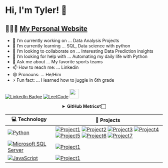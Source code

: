# Hi, I'm Tyler! 👋

## 👨🏻‍💻 [My Personal Website]()


- 🔭 I’m currently working on ... Data Analysis Projects
- 🌱 I’m currently learning ... SQL, Data science with python
- 👯 I’m looking to collaborate on ... Interesting Data Prediction insights
- 🤔 I’m looking for help with ... Automating my daily life with Python
- 💬 Ask me about ... My favorite sports teams
- 📫 How to reach me: ... Linkedin
- 😄 Pronouns: ... He/Him
- ⚡ Fun fact: ... I learned how to juggle in 6th grade


[![LinkedIn Badge](https://img.shields.io/badge/-LinkedIn-blue?style=social&logo=Linkedin&logoColor=blue&link=https://www.linkedin.com/in/tylerxnguyen/)](https://www.linkedin.com/in/tylerxnguyen/)
[![LeetCode](https://img.shields.io/badge/dynamic/json?style=plastic&labelColor=black&color=%23ffa116&label=Solved&query=solvedOverTotal&url=https%3A%2F%2Fleetcode-badge.vercel.app%2Fapi%2Fusers%2Fashleymavericks&logo=leetcode&logoColor=yellow)](https://leetcode.com/TylerXNguyen/)
<img src="https://cultofthepartyparrot.com/parrots/hd/footballparrot.gif" width="30" height="30"/>

<div align="center">
    <details>
        <summary><b>GitHub Metrics👇🏻</b></summary>
    <br>
        
<img src="https://metrics.lecoq.io/ashleymavericks?template=classic&isocalendar=1&followup=1&tweets=1&achievements=1&isocalendar.duration=half-year&followup.sections=repositories&followup.indepth=false&achievements.threshold=C&achievements.secrets=true&achievements.display=detailed&achievements.limit=0&achievements.ignored=follower%2C%20gister%2C%20member%2C%20forker%2C%20inspirer%2C%20influencer%2C%20worker&tweets.attachments=false&tweets.limit=2&tweets.user=ashleymavericks&config.timezone=Asia%2FKolkata">
    </details>
</div>

<!-- START OF PROFILE STACK, DO NOT REMOVE -->
| 💻 **Technology** | 🚀 **Projects** |
| - | - |
| [![Python](https://img.shields.io/static/v1?label=&message=Python&color=3776AB&logo=Python&logoColor=FFFFFF)](https://www.python.org/) | [![Project1](https://img.shields.io/badge/GitHub-Craps--MC-blue)](https://github.com/TylerXNguyen/Craps-Monte-Carlo) [![Project2](https://img.shields.io/badge/GitHub-Sports--Allocation-blue)](https://github.com/TylerXNguyen/UCLA-Sports-Allocations) [![Project3](https://img.shields.io/badge/Github-%20-blue)](https://github.com/TylerXNguyen/) [![Project4](https://img.shields.io/badge/Github-%20-blue)](https://github.com/TylerXNguyen/) [![Project5](https://img.shields.io/badge/Github-%20-blue)](https://github.com/TylerXNguyen/) [![Project6](https://img.shields.io/badge/Github-%20-blue)](https://github.com/TylerXNguyen/) [![Project7](https://img.shields.io/badge/Github-%20-blue)](https://github.com/TylerXNguyen/) |
| [![Microsoft SQL Server](https://img.shields.io/badge/Microsoft%20SQL%20Server-CC2927?style=for-the-badge&logo=microsoft%20sql%20server&logoColor=white)](https://www.microsoft.com/en-us/sql-server) | [![Project1](https://img.shields.io/badge/GitHub-Finance-blue)](https://github.com/TylerXNguyen/) |
| [![JavaScript](https://img.shields.io/static/v1?label=&message=JavaScript&color=F7DF1E&logo=JavaScript&logoColor=FFFFFF)](https://javascript.info/) | [![Project1](https://img.shields.io/badge/GitHub-Calculator-blue)](https://github.com/TylerXNguyen/Calculator-App) |


<!-- END OF PROFILE STACK, DO NOT REMOVE -->


